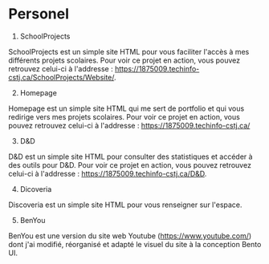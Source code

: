 
# Personel

1. SchoolProjects

SchoolProjects est un simple site HTML pour vous faciliter l'accès à mes différents projets scolaires. Pour voir ce projet en action, vous pouvez retrouvez celui-ci à l'addresse : https://1875009.techinfo-cstj.ca/SchoolProjects/Website/.

2. Homepage

Homepage est un simple site HTML qui me sert de portfolio et qui vous redirige vers mes projets scolaires. Pour voir ce projet en action, vous pouvez retrouvez celui-ci à l'addresse : https://1875009.techinfo-cstj.ca/

3. D&D

D&D est un simple site HTML pour consulter des statistiques et accéder à des outils pour D&D. Pour voir ce projet en action, vous pouvez retrouvez celui-ci à l'addresse : https://1875009.techinfo-cstj.ca/D&D.

4. Dicoveria

Discoveria est un simple site HTML pour vous renseigner sur l'espace.

5. BenYou

BenYou est une version du site web Youtube (https://www.youtube.com/) dont j'ai modifié, réorganisé et adapté le visuel du site à la conception Bento UI.
